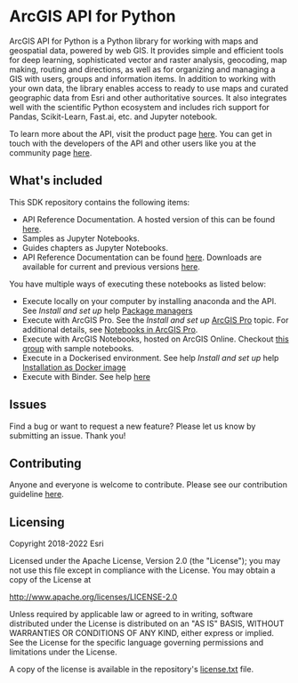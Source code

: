 # ArcGIS API for Python
ArcGIS API for Python is a Python library for working with maps and geospatial data, powered by web GIS. It provides simple and efficient tools for deep learning, sophisticated vector and raster analysis, geocoding, map making, routing and directions, as well as for organizing and managing a GIS with users, groups and information items. In addition to working with your own data, the library enables access to ready to use maps and curated geographic data from Esri and other authoritative sources. It also integrates well with the scientific Python ecosystem and includes rich support for Pandas, Scikit-Learn, Fast.ai, etc. and Jupyter notebook.

To learn more about the API, visit the product page [here](https://developers.arcgis.com/python/). You can get in touch with the developers of the API and other users like you at the community page [here](https://geonet.esri.com/groups/arcgis-python-api/).

## What's included
This SDK repository contains the following items:
* API Reference Documentation. A hosted version of this can be found [here](https://developers.arcgis.com/python/api-reference/).
* Samples as Jupyter Notebooks.
* Guides chapters as Jupyter Notebooks.
* API Reference Documentation can be found [here](https://developers.arcgis.com/python/api-reference/).  Downloads are available for current and previous versions [here](https://developers.arcgis.com/downloads/#python).

You have multiple ways of executing these notebooks as listed below:

 - Execute locally on your computer by installing anaconda and the API. See _Install and set up_ help [Package managers](https://developers.arcgis.com/python/guide/anaconda/)
 - Execute with ArcGIS Pro. See the _Install and set up_ [ArcGIS Pro](https://developers.arcgis.com/python/guide/arcgis-pro/) topic. For additional details, see [Notebooks in ArcGIS Pro](https://pro.arcgis.com/en/pro-app/latest/arcpy/get-started/pro-notebooks.htm).
 - Execute with ArcGIS Notebooks, hosted on ArcGIS Online. Checkout [this group](https://www.arcgis.com/home/group.html?id=2464da88f55e45d89aedcae843167f51#overview) with sample notebooks.
 - Execute in a Dockerised environment. See help _Install and set up_ help [Installation as Docker image](https://developers.arcgis.com/python/guide/install-and-set-up/#installation-as-a-docker-image)
 - Execute with Binder. See help [here](https://mybinder.org/)

## Issues

Find a bug or want to request a new feature?  Please let us know by submitting an issue.  Thank you!

## Contributing

Anyone and everyone is welcome to contribute. Please see our contribution guideline [here](https://github.com/Esri/arcgis-python-api/wiki/How-to-contribute-samples-and-guide-chapters).

## Licensing
Copyright 2018-2022 Esri

Licensed under the Apache License, Version 2.0 (the "License");
you may not use this file except in compliance with the License.
You may obtain a copy of the License at

   http://www.apache.org/licenses/LICENSE-2.0

Unless required by applicable law or agreed to in writing, software
distributed under the License is distributed on an "AS IS" BASIS,
WITHOUT WARRANTIES OR CONDITIONS OF ANY KIND, either express or implied.
See the License for the specific language governing permissions and
limitations under the License.

A copy of the license is available in the repository's [license.txt](https://github.com/Esri/arcgis-python-api/blob/master/license.txt) file.

